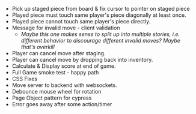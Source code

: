 * Pick up staged piece from board & fix cursor to pointer on staged piece
* Played piece must touch same player's piece diagonally at least once.
* Played piece cannot touch same player's piece directly.
* Message for invalid move - client validation
    * _Maybe this one makes sense to split up into multiple stories, i.e. different behavior to discourage different invalid moves? Maybe that's overkill_
* Player can cancel move after staging.
* Player can cancel move by dropping back into inventory.
* Calculate & Display score at end of game.
* Full Game smoke test - happy path
* CSS Fixes
* Move server to backend with websockets.
* Debounce mouse wheel for rotation
* Page Object pattern for cypress
* Error goes away after some action/timer